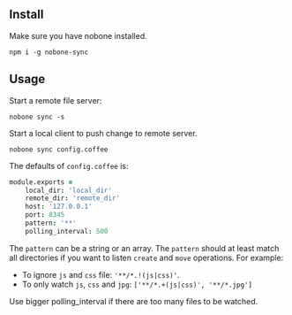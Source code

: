 ## Install

Make sure you have nobone installed.

    npm i -g nobone-sync

## Usage

Start a remote file server:

    nobone sync -s

Start a local client to push change to remote server.

    nobone sync config.coffee

The defaults of `config.coffee` is:

```coffeescript
module.exports =
    local_dir: 'local_dir'
    remote_dir: 'remote_dir'
    host: '127.0.0.1'
    port: 8345
    pattern: '**'
    polling_interval: 500
```

The `pattern` can be a string or an array. The `pattern` should at least match all directories if you want to listen `create` and `move` operations. For example:

- To ignore `js` and `css` file: `'**/*.!(js|css)'`.
- To only watch `js`, `css` and `jpg`: `['**/*.+(js|css)', '**/*.jpg']`

Use bigger polling_interval if there are too many files to be watched.


